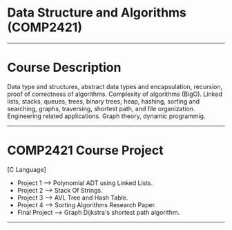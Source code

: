 # Data Structure and Algorithms (COMP2421)
___________________________________________________________
# Course Description
Data type and structures, abstract data types and encapsulation, recursion, proof of correctness of algorithms. Complexity of algorithms (BigO). Linked lists, stacks, queues, trees, binary trees; heap, hashing, sorting and searching, graphs, traversing, shortest path, and file organization. Engineering related applications. Graph theory, dynamic programmig.
___________________________________________________________
# COMP2421 Course Project
[C Language]
  * Project 1 --> Polynomial ADT using Linked Lists.
  * Project 2 --> Stack Of Strings.
  * Project 3 --> AVL Tree and Hash Table.
  * Project 4 -->  Sorting Algorithms Research Paper.
  * Final Project --> Graph Dijkstra's shortest path algorithm.
___________________________________________________________
